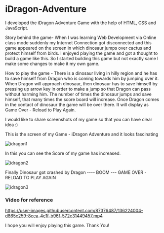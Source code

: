 # iDragon-Adventure

I developed the iDragon Adventure Game with the help of HTML, CSS and JavaScript. 

Story behind the game- When I was learning Web Development via Online class mode suddenly my Internet Connection got disconnected and this game appeared on the screen in which dinosaur jumps over cactus and protect himself from birds. I enjoyed playing the game and got a thought to build a game like this. So I started building this game but not exactly same I make some changes to make it my own game. 

How to play the game - There is a dinosaur living in hilly region and he has to save himself from Dragon who is coming towards him by jumping over it. When Dragon will approach dinosaur, then dinosaur has to save himself by pressing up arrow key in order to make a jump so that Dragon can pass without harming him. The number of times the dinosaur jumps and save himself, that many times the score board will increase. Once Dragon comes in the contact of dinosaur the game will be over there. It will display as Game Over - Reload to Play Again. 

I would like to share screenshots of my game so that you can have clear idea :) 

This is the screen of my Game - iDragon Adventure and it looks fascinating 

![idragon1](https://user-images.githubusercontent.com/87376487/127759883-60a8941b-c04e-467f-b1e1-df3c52d1962c.png)

In this you can see the Score of my game has increased. 

![idragon2](https://user-images.githubusercontent.com/87376487/127759887-49fb8572-5b1a-4fd0-9aae-15b8dfe1083e.png)

Finally Dinosaur got crashed by Dragon ---- BOOM --- GAME OVER - RELOAD TO PLAY AGAIN

![idragon3](https://user-images.githubusercontent.com/87376487/127759967-5780c166-af95-4967-9d65-edf92f7e29fe.png)

### Video for reference 

https://user-images.githubusercontent.com/87376487/136224004-d865c259-8eea-4c1f-b96f-572e31449457.mp4

I hope you will enjoy playing this game. Thank You!





